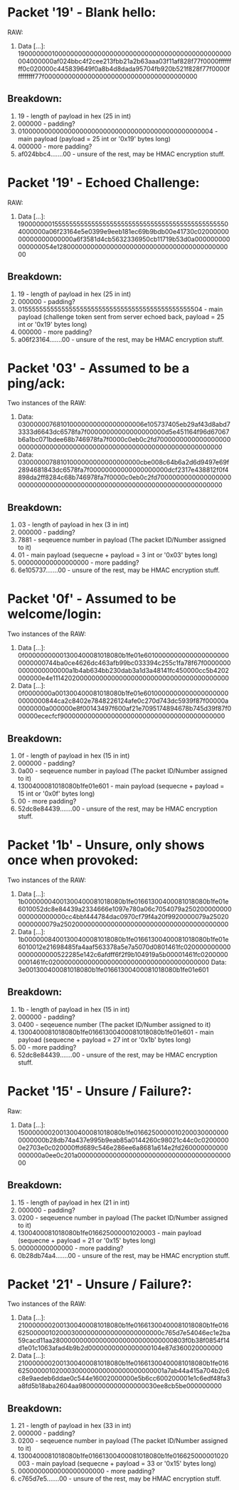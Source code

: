 
# Packet '19' - Blank hello:
RAW:
1. Data […]: 1900000001000000000000000000000000000000000000000000000004000000af024bbc4f2cee213fbb21a2b63aaa03f11af828f77f0000ffffffff0c020000c445839649f0a8b4d8dada95704fb920b521f828f77f0000fffffffff77f000000000000000000000000000000000000000

## Breakdown:
1. 19 - length of payload in hex (25 in int)
2. 000000 - padding?
3. 01000000000000000000000000000000000000000000000004 - main payload (payload = 25 int or '0x19' bytes long)
4. 000000 - more padding?
5. af024bbc4.......00 - unsure of the rest, may be HMAC encryption stuff. 


# Packet '19' - Echoed Challenge:
RAW:
1. Data […]: 1900000001555555555555555555555555555555555555555555555504000000a06f23164e5e0399e9eeb181ec69b9bdb00e41730c0200000000000000000000a6f3581d4cb5632336950cb11719b53d0a000000000000000054e1280000000000000000000000000000000000000000000

## Breakdown:
1. 19 - length of payload in hex (25 in int)
2. 000000 - padding?
3. 01555555555555555555555555555555555555555555555504 - main payload (challenge token sent from server echoed back, payload = 25 int or '0x19' bytes long)
4. 000000 - more padding?
5. a06f23164.......00 - unsure of the rest, may be HMAC encryption stuff. 


# Packet '03' - Assumed to be a ping/ack:
Two instances of the RAW:
1. Data: 030000007681010000000000000000006e105737405eb29af43d8abd73333d6643dc6578fa7f00000000000000000000d5e451164f96d67067b6a1bc071bdee68b746978fa7f0000c0eb0c2fd70000000000000000000000000000000000000000000000000000000000000000000000
2. Data: 03000000788101000000000000000000cbe008c64b6a2d6d9497e69f2894681843dc6578fa7f00000000000000000000dcf2317e438812f0f4898da2ff8284c68b746978fa7f0000c0eb0c2fd70000000000000000000000000000000000000000000000000000000000000000000000


## Breakdown:
1. 03 - length of payload in hex (3 in int)
2. 000000 - padding?
3. 7881 - seqeuence number in payload (The packet ID/Number assigned to it)
4. 01 - main payload (sequecne + payload = 3 int or '0x03' bytes long)
5. 000000000000000000 - more padding?
6. 6e105737.......00 - unsure of the rest, may be HMAC encryption stuff. 


# Packet '0f' - Assumed to be welcome/login:
Two instances of the RAW:
1. Data […]: 0f00000000001300400081018080b1fe01e60100000000000000000000000000744ba0ce4626dc463afb99bc033394c255c1fa78f67f00000000000000000000a1b4ab634bb230dab3a1d3a48141fc450000cc5b4202000000e4e1114202000000000000000000000000000000000000000
2. Data […]: 0f0000000a001300400081018080b1fe01e60100000000000000000000000000844ca2c8402e7848226124afe0c270d743dc5939f87f00000a0000000a000000e8f00143497f600af21e7095174894678b745d39f87f000000ececfcf900000000000000000000000000000000000000000


## Breakdown:
1. 0f - length of payload in hex (15 in int)
2. 000000 - padding?
3. 0a00 - seqeuence number in payload (The packet ID/Number assigned to it)
4. 1300400081018080b1fe01e601 - main payload (sequecne + payload = 15 int or '0x0f' bytes long)
5. 00 - more padding?
6. 52dc8e84439.......00 - unsure of the rest, may be HMAC encryption stuff. 


# Packet '1b' - Unsure, only shows once when provoked:

Two instances of the RAW:
1. Data […]: 1b00000004001300400081018080b1fe01661300400081018080b1fe01e6010052dc8e84439a2334666e1097e780a06c7054079a250200000000000000000000cc4bbf444784dac0970cf79f4a20f9920000079a250200000000079a2502000000000000000000000000000000000000000
2. Data […]: 1b00000084001300400081018080b1fe01661300400081018080b1fe01e6010012e21698485fa4aaf563378a5e7a5070d0801461fc0200000000000000000000522285e142c6afdff6f2f9b104919a5b00001461fc02000000001461fc02000000000000000000000000000000000000000
Data: 3e001300400081018080b1fe01661300400081018080b1fe01e601

## Breakdown:
1. 1b - length of payload in hex (15 in int)
2. 000000 - padding?
3. 0400 - seqeuence number (The packet ID/Number assigned to it)
4. 1300400081018080b1fe01661300400081018080b1fe01e601 - main payload  (sequecne + payload = 27 int or '0x1b' bytes long)
5. 00 - more padding?
6. 52dc8e84439.......00 - unsure of the rest, may be HMAC encryption stuff. 



# Packet '15' - Unsure / Failure?:

Raw:
1. Data […]: 1500000002001300400081018080b1fe01662500000102000300000000000000b28db74a437e995b9eab85a0144260c98021c44c0c02000000e2703e0c020000ffd689c546e286ee6a8681a614e2fd260000000000000000a0ee0c201a00000000000000000000000000000000000000000

## Breakdown:

1. 15 - length of payload in hex (21 in int)
2. 000000 - padding?
3. 0200 - seqeuence number in payload (The packet ID/Number assigned to it)
4. 1300400081018080b1fe016625000001020003 - main payload (sequecne + payload = 21 or '0x15' bytes long)
5. 00000000000000 - more padding?
6. 0b28db74a4.......00 - unsure of the rest, may be HMAC encryption stuff. 


# Packet '21' - Unsure / Failure?:

Two instances of the RAW:
1. Data […]: 2100000002001300400081018080b1fe01661300400081018080b1fe0166250000010200030000000000000000000000c765d7e54046ec1e2ba59cacd11aa2800000000000000000000000000000803f0b38f0854f14d1e01c1063afad4b9b2d0000000000000000104e87d360020000000
2. Data […]: 2100000002001300400081018080b1fe01661300400081018080b1fe01662500000102000300000000000000000000001a7ab44a415a704b2c6c8e9aedeb6ddae0c544e16002000000e5b6cc600200001e1c6edf48fa3a8fd5b18aba2604aa98000000000000000030ee8cb5be000000000

## Breakdown:

1. 21 - length of payload in hex (33 in int)
2. 000000 - padding?
3. 0200 - seqeuence number in payload (The packet ID/Number assigned to it)
4. 1300400081018080b1fe01661300400081018080b1fe016625000001020003 - main payload (sequecne + payload = 33 or '0x15' bytes long)
5. 0000000000000000000000 - more padding?
6. c765d7e5.......00 - unsure of the rest, may be HMAC encryption stuff. 